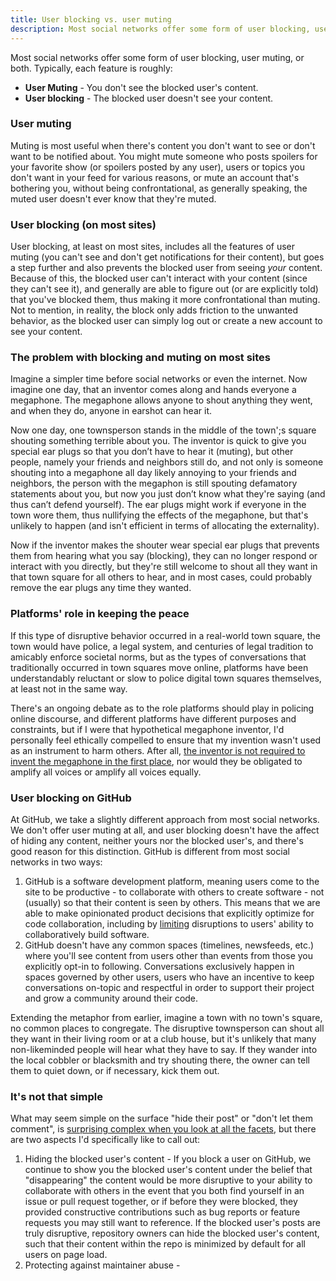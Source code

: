 ```yaml
---
title: User blocking vs. user muting
description: Most social networks offer some form of user blocking, user muting, or both. Here's the difference between the two and why GitHub takes a unique approach to blocking that relies on federated community management for content moderation.
---
```


Most social networks offer some form of user blocking, user muting, or both. Typically, each feature is roughly:

* **User Muting** - You don't see the blocked user's content.
* **User blocking** - The blocked user doesn't see your content.

### User muting

Muting is most useful when there's content you don't want to see or don't want to be notified about. You might mute someone who posts spoilers for your favorite show (or spoilers posted by any user), users or topics you don't want in your feed for various reasons, or mute an account that's bothering you, without being confrontational, as generally speaking, the muted user doesn't ever know that they're muted.

### User blocking (on most sites)

User blocking, at least on most sites, includes all the features of user muting (you can't see and don't get notifications for their content), but goes a step further and also prevents the blocked user from seeing _your_ content. Because of this, the blocked user can't interact with your content (since they can't see it), and generally are able to figure out (or are explicitly told) that you've blocked them, thus making it more confrontational than muting. Not to mention, in reality, the block only adds friction to the unwanted behavior, as the blocked user can simply log out or create a new account to see your content.

### The problem with blocking and muting on most sites

Imagine a simpler time before social networks or even the internet. Now imagine one day, that an inventor comes along and hands everyone a megaphone. The megaphone allows anyone to shout anything they went, and when they do, anyone in earshot can hear it.

Now one day, one townsperson stands in the middle of the town';s square shouting something terrible about you. The inventor is quick to give you special ear plugs so that you don’t have to hear it (muting), but other people, namely your friends and neighbors still do, and not only is someone shouting into a megaphone all day likely annoying to your friends and neighbors, the person with the megaphon is still spouting defamatory statements about you, but now you just don’t know what they're saying (and thus can’t defend yourself). The ear plugs might work if everyone in the town wore them, thus nullifying the effects of the megaphone, but that's unlikely to happen (and isn't efficient in terms of allocating the externality).

Now if the inventor makes the shouter wear special ear plugs that prevents them from hearing what you say (blocking), they can no longer respond or interact with you directly, but they're still welcome to shout all they want in that town square for all others to hear, and in most cases, could probably remove the ear plugs any time they wanted.

### Platforms' role in keeping the peace

If this type of disruptive behavior occurred in a real-world town square, the town would have police, a legal system, and centuries of legal tradition to amicably enforce societal norms, but as the types of conversations that traditionally occurred in town squares move online, platforms have been understandably reluctant or slow to police digital town squares themselves, at least not in the same way.

There's an ongoing debate as to the role platforms should play in policing online discourse, and different platforms have different purposes and constraints, but if I were that hypothetical megaphone inventor, I'd personally feel ethically compelled to ensure that my invention wasn't used as an instrument to harm others. After all, [the inventor is not required to invent the megaphone in the first place](https://ben.balter.com/2020/01/17/ten-lessons-learned-fostering-a-community-of-communities-on-github/#10-be-purposeful-about-the-role-you-play), nor would they be obligated to amplify all voices or amplify all voices equally.

### User blocking on GitHub

At GitHub, we take a slightly different approach from most social networks. We don't offer user muting at all, and user blocking doesn't have the affect of hiding any content, neither yours nor the blocked user's, and there's good reason for this distinction. GitHub is different from most social networks in two ways:

1. GitHub is a software development platform, meaning users come to the site to be productive - to collaborate with others to create software - not (usually) so that their content is seen by others. This means that we are able to make opinionated product decisions that explicitly optimize for code collaboration, including by [limiting](https://ben.balter.com/2020/01/17/ten-lessons-learned-fostering-a-community-of-communities-on-github/#7-offer-tiered-moderation-tools) disruptions to users' ability to collaboratively build software.
2. GitHub doesn't have any common spaces (timelines, newsfeeds, etc.) where you'll see content from users other than events from those you explicitly opt-in to following. Conversations exclusively happen in spaces governed by other users, users who have an incentive to keep conversations on-topic and respectful in order to support their project and grow a community around their code.

Extending the metaphor from earlier, imagine a town with no town's square, no common places to congregate. The disruptive townsperson can shout all they want in their living room or at a club house, but it's unlikely that many non-likeminded people will hear what they have to say. If they wander into the local cobbler or blacksmith and try shouting there, the owner can tell them to quiet down, or if necessary, kick them out.

### It's not that simple

What may seem simple on the surface "hide their post" or "don't let them comment", is [surprising complex when you look at all the facets](https://twitter.com/benbalter/status/1222956533794906113), but there are two aspects I'd specifically like to call out:

1. Hiding the blocked user's content - If you block a user on GitHub, we continue to show you the blocked user's content under the belief that "disappearing" the content would be more disruptive to your ability to collaborate with others in the event that you both find yourself in an issue or pull request together, or if before they were blocked, they provided constructive contributions such as bug reports or feature requests you may still want to reference. If the blocked user's posts are truly disruptive, repository owners can hide the blocked user's content, such that their content within the repo is minimized by default for all users on page load.
2. Protecting against maintainer abuse - 